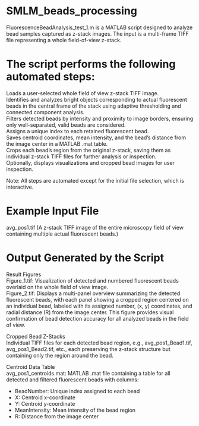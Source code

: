 # SMLM_beads_processing
FluorescenceBeadAnalysis_test_1.m is a MATLAB script designed to analyze bead samples captured as z-stack images. The input is a multi-frame TIFF file representing a whole field-of-view z-stack.

# The script performs the following automated steps:
Loads a user-selected whole field of view z-stack TIFF image.\
Identifies and analyzes bright objects corresponding to actual fluorescent beads in the central frame of the stack using adaptive thresholding and connected component analysis.\
Filters detected beads by intensity and proximity to image borders, ensuring only well-separated, valid beads are considered.\
Assigns a unique index to each retained fluorescent bead.\
Saves centroid coordinates, mean intensity, and the bead’s distance from the image center in a MATLAB .mat table.\
Crops each bead’s region from the original z-stack, saving them as individual z-stack TIFF files for further analysis or inspection.\
Optionally, displays visualizations and cropped bead images for user inspection.

Note: All steps are automated except for the initial file selection, which is interactive.

# Example Input File
avg_pos1.tif
(A z-stack TIFF image of the entire microscopy field of view containing multiple actual fluorescent beads.)

# Output Generated by the Script
Result Figures\
Figure_1.tif: Visualization of detected and numbered fluorescent beads overlaid on the whole field of view image.\
Figure_2.tif: Displays a multi-panel overview summarizing the detected fluorescent beads, with each panel showing a cropped region centered on an individual bead, labeled with its assigned number, (x, y) coordinates, and radial distance (R) from the image center. This figure provides visual confirmation of bead detection accuracy for all analyzed beads in the field of view.

Cropped Bead Z-Stacks\
Individual TIFF files for each detected bead region, e.g., avg_pos1_Bead1.tif, avg_pos1_Bead2.tif, etc., each preserving the z-stack structure but containing only the region around the bead.

Centroid Data Table\
avg_pos1_centroids.mat: MATLAB .mat file containing a table for all detected and filtered fluorescent beads with columns:
  - BeadNumber: Unique index assigned to each bead
  - X: Centroid x-coordinate
  - Y: Centroid y-coordinate
  - MeanIntensity: Mean intensity of the bead region
  - R: Distance from the image center
